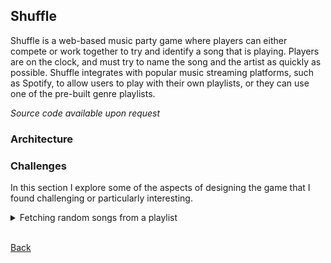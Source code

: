 ## Shuffle
Shuffle is a web-based music party game where players can either compete or work together to try and identify a song that is playing. Players are on the clock, and must try to name the song and the artist as quickly as possible. Shuffle integrates with popular music streaming platforms, such as Spotify, to allow users to play with their own playlists, or they can use one of the pre-built genre playlists.

*Source code available upon request*

### Architecture

### Challenges
In this section I explore some of the aspects of designing the game that I found challenging or particularly interesting.

<div class="indent-1">
    <details class="collapsible">
        <summary>
            Fetching random songs from a playlist
        </summary>
        <p class="details indent-2">
            Details
        </p>
    </details>
</div>

\
[Back](README.md)